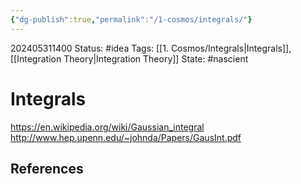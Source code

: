 ```yaml
---
{"dg-publish":true,"permalink":"/1-cosmos/integrals/"}
---
```


202405311400
Status: #idea
Tags:  [[1. Cosmos/Integrals\|Integrals]], [[Integration Theory\|Integration Theory]]
State: #nascient
# Integrals
https://en.wikipedia.org/wiki/Gaussian_integral
http://www.hep.upenn.edu/~johnda/Papers/GausInt.pdf


## References
